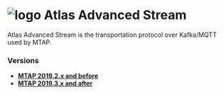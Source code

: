 # ![logo](/Media/branding.png) Atlas Advanced Stream

Atlas Advanced Stream is the transportation protocol over Kafka/MQTT used by MTAP.


### Versions
- [**MTAP 2019.2.x and before**](2019.1/README.md)<br>
- [**MTAP 2019.3.x and after**](2019.3/README.md)<br>